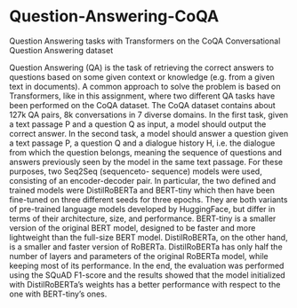 # Question-Answering-CoQA

Question Answering tasks with Transformers on the CoQA Conversational Question Answering dataset

Question Answering (QA) is the task of retrieving
the correct answers to questions based on some
given context or knowledge (e.g. from a given
text in documents). A common approach to solve
the problem is based on Transformers, like in this
assignment, where two different QA tasks have
been performed on the CoQA dataset. The CoQA
dataset contains about 127k QA pairs, 8k conversations
in 7 diverse domains. In the first task, given a
text passage P and a question Q as input, a model
should output the correct answer. In the second
task, a model should answer a question given a text
passage P, a question Q and a dialogue history H,
i.e. the dialogue from which the question belongs,
meaning the sequence of questions and answers
previously seen by the model in the same text passage.
For these purposes, two Seq2Seq (sequenceto-
sequence) models were used, consisting of an
encoder-decoder pair. In particular, the two defined
and trained models were DistilRoBERTa and
BERT-tiny which then have been fine-tuned on
three different seeds for three epochs. They are
both variants of pre-trained language models developed
by HuggingFace, but differ in terms of their architecture, 
size, and performance. BERT-tiny
is a smaller version of the original BERT model,
designed to be faster and more lightweight than
the full-size BERT model. DistilRoBERTa, on
the other hand, is a smaller and faster version
of RoBERTa. DistilRoBERTa has only half the
number of layers and parameters of the original
RoBERTa model, while keeping most of its performance.
In the end, the evaluation was performed
using the SQuAD F1-score and the results showed
that the model initialized with DistilRoBERTa’s
weights has a better performance with respect to
the one with BERT-tiny’s ones.
